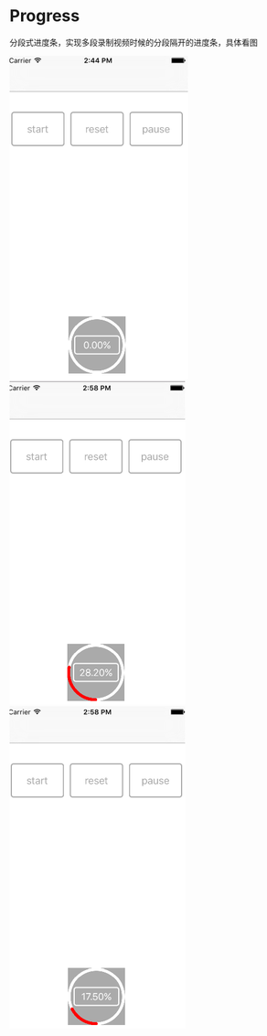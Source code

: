 # Progress
分段式进度条，实现多段录制视频时候的分段隔开的进度条，具体看图

![image](https://github.com/tucici/Progress/raw/master/QQ20160913-0.png)
![image](https://github.com/tucici/Progress/raw/master/QQ20160913-1.png)
![image](https://github.com/tucici/Progress/raw/master/QQ20160913-2.png)
